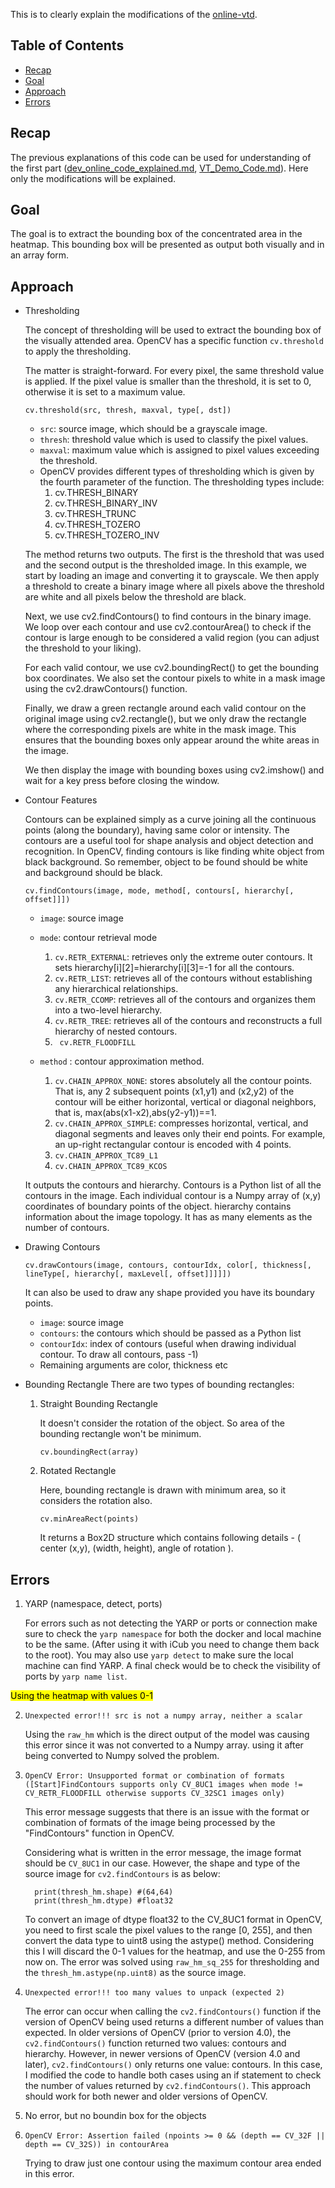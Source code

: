 This is to clearly explain the modifications of the [online-vtd](https://github.com/shivahanifi/online-visual-target-detection/blob/main/src/demo_dev_online.py). 

## Table of Contents
- [Recap](#recap)
- [Goal](#goal)
- [Approach](#approach)
- [Errors](#errors)

                                   
## Recap
The previous explanations of this code can be used for understanding of the first part ([dev_online_code_explained.md](https://github.com/shivahanifi/online-visual-target-detection/blob/main/src/dev_online_code_explained.md),  [VT_Demo_Code.md](https://github.com/shivahanifi/visual-targets/blob/main/Demo/VT_Demo_Code.md)). Here only the modifications will be explained.

## Goal
The goal is to extract the bounding box of the concentrated area in the heatmap. This bounding box will be presented as output both visually and in an array form.

## Approach
- Thresholding

  The concept of thresholding will be used to extract the bounding box of the visually attended area. OpenCV has a specific function `cv.threshold` to apply the thresholding.

  The matter is straight-forward. For every pixel, the same threshold value is applied. If the pixel value is smaller than the threshold, it is set to 0, otherwise it is set to a maximum value.

  ```
  cv.threshold(src, thresh, maxval, type[, dst]) 
  ```
  - `src`: source image, which should be a grayscale image. 
  - `thresh`: threshold value which is used to classify the pixel values.
  - `maxval`: maximum value which is assigned to pixel values exceeding the threshold.
  - OpenCV provides different types of thresholding which is given by the fourth parameter of the function. The thresholding types include:
    1. cv.THRESH_BINARY
    2. cv.THRESH_BINARY_INV
    3. cv.THRESH_TRUNC
    4. cv.THRESH_TOZERO
    5. cv.THRESH_TOZERO_INV

  The method returns two outputs. The first is the threshold that was used and the second output is the thresholded image.
  In this example, we start by loading an image and converting it to grayscale. We then apply a threshold to create a binary image where all pixels above the threshold are white and all pixels below the threshold are black.

  Next, we use cv2.findContours() to find contours in the binary image. We loop over each contour and use cv2.contourArea() to check if the contour is large enough to be considered a valid region (you can adjust the threshold to your liking).

  For each valid contour, we use cv2.boundingRect() to get the bounding box coordinates. We also set the contour pixels to white in a mask image using the cv2.drawContours() function.

  Finally, we draw a green rectangle around each valid contour on the original image using cv2.rectangle(), but we only draw the rectangle where the corresponding pixels are white in the mask image. This ensures that the bounding boxes only appear around the white areas in the image.

  We then display the image with bounding boxes using cv2.imshow() and wait for a key press before closing the window.

- Contour Features

  Contours can be explained simply as a curve joining all the continuous points (along the boundary), having same color or intensity. The contours are a useful tool for shape analysis and object detection and recognition. In OpenCV, finding contours is like finding white object from black background. So remember, object to be found should be white and background should be black.
  ```
  cv.findContours(image, mode, method[, contours[, hierarchy[, offset]]])
  ```
  - `image`: source image
  - `mode`: contour retrieval mode

    1. `cv.RETR_EXTERNAL`: retrieves only the extreme outer contours. It sets hierarchy[i][2]=hierarchy[i][3]=-1 for all the contours. 
    2. `cv.RETR_LIST`: 	retrieves all of the contours without establishing any hierarchical relationships. 
    3. `cv.RETR_CCOMP`: retrieves all of the contours and organizes them into a two-level hierarchy.
    4. `cv.RETR_TREE`: retrieves all of the contours and reconstructs a full hierarchy of nested contours. 
    5. ` cv.RETR_FLOODFILL`

  - `method` : contour approximation method.
    
    1.  `cv.CHAIN_APPROX_NONE`: stores absolutely all the contour points. That is, any 2 subsequent points (x1,y1) and (x2,y2) of the contour will be either horizontal, vertical or diagonal neighbors, that is, max(abs(x1-x2),abs(y2-y1))==1.
    2. `cv.CHAIN_APPROX_SIMPLE`: compresses horizontal, vertical, and diagonal segments and leaves only their end points. For example, an up-right rectangular contour is encoded with 4 points. 
    3. `cv.CHAIN_APPROX_TC89_L1`
    4. `cv.CHAIN_APPROX_TC89_KCOS`


  It outputs the contours and hierarchy. Contours is a Python list of all the contours in the image. Each individual contour is a Numpy array of (x,y) coordinates of boundary points of the object. hierarchy contains information about the image topology. It has as many elements as the number of contours.

- Drawing Contours
  ```
  cv.drawContours(image, contours, contourIdx, color[, thickness[, lineType[, hierarchy[, maxLevel[, offset]]]]])
  ```
  It can also be used to draw any shape provided you have its boundary points.
  - `image`: source image
  - `contours`: the contours which should be passed as a Python list
  - `contourIdx`: index of contours (useful when drawing individual contour. To draw all contours, pass -1)
  - Remaining arguments are color, thickness etc

-  Bounding Rectangle 
    There are two types of bounding rectangles:
    1. Straight Bounding Rectangle

        It doesn't consider the rotation of the object. So area of the bounding rectangle won't be minimum.
        ```
        cv.boundingRect(array)
        ```
    2. Rotated Rectangle
    
        Here, bounding rectangle is drawn with minimum area, so it considers the rotation also. 
        ```
        cv.minAreaRect(points)
        ```
        It returns a Box2D structure which contains following details - ( center (x,y), (width, height), angle of rotation ).



## Errors
1. YARP (namespace, detect, ports)

    For errors such as not detecting the YARP or ports or connection make sure to check the `yarp namespace` for both the docker and local machine to be the same. (After using it with iCub you need to change them back to the root). You may also use `yarp detect` to make sure the local machine can find YARP. A final check would be to check the visibility of ports by `yarp name list`.

<mark>Using the heatmap with values 0-1</mark>

2. `Unexpected error!!! src is not a numpy array, neither a scalar`
  
    Using the `raw_hm` which is the direct output of the model was causing this error since it was not converted to a Numpy array. using it after being converted to Numpy solved the problem.

3. `OpenCV Error: Unsupported format or combination of formats ([Start]FindContours supports only CV_8UC1 images when mode != CV_RETR_FLOODFILL otherwise supports CV_32SC1 images only)`

    This error message suggests that there is an issue with the format or combination of formats of the image being processed by the "FindContours" function in OpenCV. 

    Considering what is written in the error message, the image format should be `CV_8UC1` in our case. However, the shape and type of the source image for `cv2.findContours` is as below:
    ```
      print(thresh_hm.shape) #(64,64)
      print(thresh_hm.dtype) #float32
    ```
    To convert an image of dtype float32 to the CV_8UC1 format in OpenCV, you need to first scale the pixel values to the range [0, 255], and then convert the data type to uint8 using the astype() method. Considering this I will discard the 0-1 values for the heatmap, and use the 0-255 from now on. The error was solved using `raw_hm_sq_255` for thresholding and the `thresh_hm.astype(np.uint8)` as the source image.
4. `Unexpected error!!! too many values to unpack (expected 2)`

    The error can occur when calling the `cv2.findContours()` function if the version of OpenCV being used returns a different number of values than expected. In older versions of OpenCV (prior to version 4.0), the `cv2.findContours()` function returned two values: contours and hierarchy. However, in newer versions of OpenCV (version 4.0 and later), `cv2.findContours()` only returns one value: contours. In this case, I modified the code to handle both cases using an if statement to check the number of values returned by `cv2.findContours()`. This approach should work for both newer and older versions of OpenCV.
5. No error, but no boundin box for the objects
6. `OpenCV Error: Assertion failed (npoints >= 0 && (depth == CV_32F || depth == CV_32S)) in contourArea`
    
    Trying to draw just one contour using the maximum contour area ended in this error.